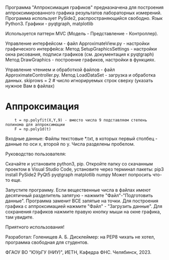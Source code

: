 Программа "Аппроксимация графиков" предназначена для построения аппроксимированного графика результатов лабораторных измерений.
Программа использует PySide2, распространяющийся свободно. Язык Python3. Графики - pyqtgraph, matplotlib

Используется паттерн MVC (Модель - Представление - Контроллер).

Управление интерфейсом - файл ApproximateView.py - настройки графического интерфейса:
Метод SetupGraphicsSettings - настройки окна рисования, подписи графиков (см. документация к pyqtgraph)
Метод DrawGraphics - построение графиков, настройки в функциях. 

Управление чтением и обработкой файлов - файл ApproximateController.py.
Метод LoadDataSet - загрузка и обработка данных.
 skiprows = 2 # число игнорируемых строк сверху (указать нужное Вам в файлах)

# Аппроксимация
        t = np.polyfit(X,Y,9) - вместо числа 9 подставляем степень полинома для аппроксимации
        F = np.poly1d(t)

Входные данные:
Файлы текстовые *.txt, в которых первый столбец - данные по оси x, второй по y. Числа разделены пробелом.

Руководство пользователя:

Скачайте и установите python3, pip. Откройте папку со скачанным проектом в Visual Studio Code, установите через терминал пакеты:
pip3 install PySide2 PyQt5 pyqtgraph matplotlib numpy 
Может попросить что-то еще.

Запустите программу.
Если вещественные числа в файлах имеют десятичный разделитель запятую - нажмите "Файл"-"Подготовить данные". Программа заменит ВСЕ запятые на точки.
Для построения графика с аппроксимацией нажмите "Файл" - "Загрузить данные".
Для сохранения графиков нажмите правую кнопку мыши на окне графика, там увидите.

Приятного использования!

Разработал: Голенищев А. Б.
Дисклеймер: на PEP8 чихать не хотел, программа свободная для студентов.

ФГАОУ ВО "ЮУрГУ (НИУ)", ИЕТН, Кафедра ФНС. Челябинск, 2023.
